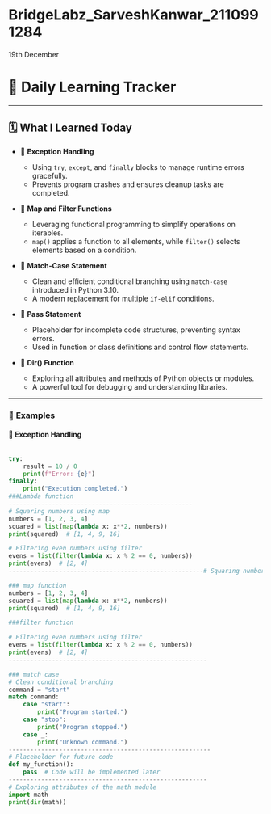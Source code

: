 # BridgeLabz_SarveshKanwar_2110991284

19th December

# 🌟 Daily Learning Tracker

---

## 🗓️ **What I Learned Today**

- 🔹 **Exception Handling**  
  - Using `try`, `except`, and `finally` blocks to manage runtime errors gracefully.  
  - Prevents program crashes and ensures cleanup tasks are completed.  

- 🔹 **Map and Filter Functions**  
  - Leveraging functional programming to simplify operations on iterables.  
  - `map()` applies a function to all elements, while `filter()` selects elements based on a condition.  

- 🔹 **Match-Case Statement**  
  - Clean and efficient conditional branching using `match-case` introduced in Python 3.10.  
  - A modern replacement for multiple `if-elif` conditions.  

- 🔹 **Pass Statement**  
  - Placeholder for incomplete code structures, preventing syntax errors.  
  - Used in function or class definitions and control flow statements.  

- 🔹 **Dir() Function**  
  - Exploring all attributes and methods of Python objects or modules.  
  - A powerful tool for debugging and understanding libraries.  

---

### 📖 **Examples**

#### 🔹 **Exception Handling**
```python

try:
    result = 10 / 0 
    print(f"Error: {e}") 
finally:
    print("Execution completed.")
###Lambda function
---------------------------------------------------
# Squaring numbers using map
numbers = [1, 2, 3, 4]
squared = list(map(lambda x: x**2, numbers))
print(squared)  # [1, 4, 9, 16]

# Filtering even numbers using filter
evens = list(filter(lambda x: x % 2 == 0, numbers))
print(evens)  # [2, 4]
------------------------------------------------------# Squaring numbers using map

### map function
numbers = [1, 2, 3, 4]
squared = list(map(lambda x: x**2, numbers))
print(squared)  # [1, 4, 9, 16]

###filter function

# Filtering even numbers using filter
evens = list(filter(lambda x: x % 2 == 0, numbers))
print(evens)  # [2, 4]
-------------------------------------------------------

### match case
# Clean conditional branching
command = "start"
match command:
    case "start":
        print("Program started.")
    case "stop":
        print("Program stopped.")
    case _:
        print("Unknown command.")
--------------------------------------------------------
# Placeholder for future code
def my_function():
    pass  # Code will be implemented later
-------------------------------------------------------
# Exploring attributes of the math module
import math
print(dir(math))

